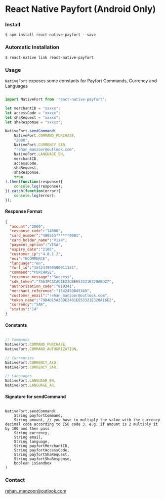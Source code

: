 
# React Native Payfort (Android Only)

### Install

`$ npm install react-native-payfort --save`

### Automatic Installation

`$ react-native link react-native-payfort`


### Usage

`NativeFort` exposes some constants for Payfort Commands, Currency and Languages

```javascript

import NativeFort from 'react-native-payfort';

let merchantID = "xxxxx";
let accessCode = "xxxxx";
let shaRequest = "xxxxx";
let shaResponse = "xxxxx";

NativeFort.sendCommand(
    NativeFort.COMMAND_PURCHASE,
    "2000",
    NativeFort.CURRENCY_SAR,
    "rehan_manzoor@outlook.com",
    NativeFort.LANGUAGE_EN,
    merchantID,
    accessCode,
    shaRequest,
    shaResponse,
    true,
).then(function(response){
    console.log(response);
}).catch(function(error){
    console.log(error);
});

```

#### Response Format

```json
{
  "amount":"2000",
  "response_code":"14000",
  "card_number":"400555******0001",
  "card_holder_name":"Visa",
  "payment_option":"VISA",
  "expiry_date":"2105",
  "customer_ip":"4.8.1.2",
  "eci":"ECOMMERCE",
  "language":"en",
  "fort_id":"154244999500011151",
  "command":"PURCHASE",
  "response_message":"Success",
  "sdk_token":"7A63FCACAC1E23CBE053321E320AED27",
  "authorization_code":"819341",
  "merchant_reference":"1542450845349",
  "customer_email":"rehan_manzoor@outlook.com",
  "token_name":"79D4D15A30DE2401E053321E320A16E2",
  "currency":"SAR",
  "status":"14"
}
```

#### Constants
```javascript

// Commands
NativeFort.COMMAND_PURCHASE,
NativeFort.COMMAND_AUTHORIZATION,

// Currencies
NativeFort.CURRENCY_AED,
NativeFort.CURRENCY_SAR,

// Languages
NativeFort.LANGUAGE_EN,
NativeFort.LANGUAGE_AR,

```

#### Signature for sendCommand

```javscript

NativeFort.sendCommand(
    String payfortCommand,
    String amount, // you have to multiply the value with the currency decimal code according to ISO code 3. e.g. if amount is 2 multiply it by 100 and then pass
    String currency,
    String email,
    String language,
    String payfortMerchantID,
    String payfortAccessCode,
    String payfortShaRequest,
    String payfortShaResponse,
    boolean isSandbox
)

```

### Contact

[rehan_manzoor@outlook.com](mailto:rehan_manzoor@outlook.com)
  